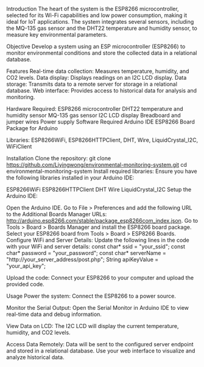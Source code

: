Introduction
The heart of the system is the ESP8266 microcontroller, selected for its Wi-Fi capabilities and low power consumption, making it ideal for IoT applications. The system integrates several sensors, including the MQ-135 gas sensor and the DHT22 temperature and humidity sensor, to measure key environmental parameters.

Objective
Develop a system using an ESP microcontroller (ESP8266) to monitor environmental conditions and store the collected data in a relational database.

Features
Real-time data collection: Measures temperature, humidity, and CO2 levels.
Data display: Displays readings on an I2C LCD display.
Data storage: Transmits data to a remote server for storage in a relational database.
Web interface: Provides access to historical data for analysis and monitoring.

Hardware Required:
ESP8266 microcontroller
DHT22 temperature and humidity sensor
MQ-135 gas sensor
I2C LCD display
Breadboard and jumper wires
Power supply
Software Required
Arduino IDE
ESP8266 Board Package for Arduino

Libraries: ESP8266WiFi, ESP8266HTTPClient, DHT, Wire, LiquidCrystal_I2C, WiFiClient

Installation
Clone the repository:
git clone https://github.com/Liyingwong/environmental-monitoring-system.git
cd environmental-monitoring-system
Install required libraries:
Ensure you have the following libraries installed in your Arduino IDE:

ESP8266WiFi
ESP8266HTTPClient
DHT
Wire
LiquidCrystal_I2C
Setup the Arduino IDE:

Open the Arduino IDE.
Go to File > Preferences and add the following URL to the Additional Boards Manager URLs: http://arduino.esp8266.com/stable/package_esp8266com_index.json.
Go to Tools > Board > Boards Manager and install the ESP8266 board package.
Select your ESP8266 board from Tools > Board > ESP8266 Boards.
Configure WiFi and Server Details:
Update the following lines in the code with your WiFi and server details:
const char* ssid = "your_ssid";
const char* password = "your_password";
const char* serverName = "http://your_server_address/post.php";
String apiKeyValue = "your_api_key";

Upload the code:
Connect your ESP8266 to your computer and upload the provided code.

Usage
Power the system:
Connect the ESP8266 to a power source.

Monitor the Serial Output:
Open the Serial Monitor in Arduino IDE to view real-time data and debug information.

View Data on LCD:
The I2C LCD will display the current temperature, humidity, and CO2 levels.

Access Data Remotely:
Data will be sent to the configured server endpoint and stored in a relational database. Use your web interface to visualize and analyze historical data.
